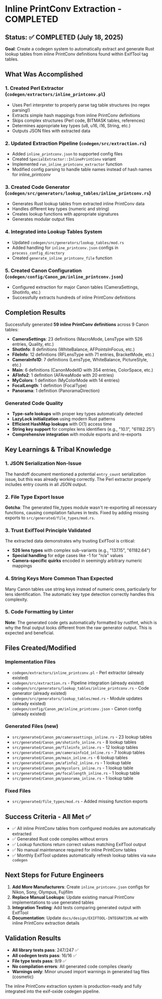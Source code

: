 # Inline PrintConv Extraction - COMPLETED

## Status: ✅ COMPLETED (July 18, 2025)

**Goal**: Create a codegen system to automatically extract and generate Rust lookup tables from inline PrintConv definitions found within ExifTool tag tables.

## What Was Accomplished

### 1. Created Perl Extractor (`codegen/extractors/inline_printconv.pl`)
- Uses Perl interpreter to properly parse tag table structures (no regex parsing!)
- Extracts simple hash mappings from inline PrintConv definitions
- Skips complex structures (Perl code, BITMASK tables, references)
- Determines appropriate key types (u8, u16, i16, String, etc.)
- Outputs JSON files with extracted data

### 2. Updated Extraction Pipeline (`codegen/src/extraction.rs`)
- Added `inline_printconv.json` to supported config files
- Created `SpecialExtractor::InlinePrintConv` variant
- Implemented `run_inline_printconv_extractor` function
- Modified config parsing to handle table names instead of hash names for inline_printconv

### 3. Created Code Generator (`codegen/src/generators/lookup_tables/inline_printconv.rs`)
- Generates Rust lookup tables from extracted inline PrintConv data
- Handles different key types (numeric and string)
- Creates lookup functions with appropriate signatures
- Generates modular output files

### 4. Integrated into Lookup Tables System
- Updated `codegen/src/generators/lookup_tables/mod.rs`
- Added handling for `inline_printconv.json` configs in `process_config_directory`
- Created `generate_inline_printconv_file` function

### 5. Created Canon Configuration (`codegen/config/Canon_pm/inline_printconv.json`)
- Configured extraction for major Canon tables (CameraSettings, ShotInfo, etc.)
- Successfully extracts hundreds of inline PrintConv definitions

## Completion Results

Successfully generated **59 inline PrintConv definitions** across 9 Canon tables:
- **CameraSettings**: 23 definitions (MacroMode, LensType with 526 entries, Quality, etc.)
- **ShotInfo**: 8 definitions (WhiteBalance, AFPointsInFocus, etc.)
- **FileInfo**: 12 definitions (RFLensType with 71 entries, BracketMode, etc.)
- **CameraInfo1D**: 7 definitions (LensType, WhiteBalance, PictureStyle, etc.)
- **Main**: 6 definitions (CanonModelID with 354 entries, ColorSpace, etc.)
- **AFInfo2**: 1 definition (AFAreaMode with 20 entries)
- **MyColors**: 1 definition (MyColorMode with 14 entries)
- **FocalLength**: 1 definition (FocalType)
- **Panorama**: 1 definition (PanoramaDirection)

### Generated Code Quality
- **Type-safe lookups** with proper key types automatically detected
- **LazyLock initialization** using modern Rust patterns
- **Efficient HashMap lookups** with O(1) access time
- **String key support** for complex lens identifiers (e.g., "10.1", "61182.25")
- **Comprehensive integration** with module exports and re-exports

## Key Learnings & Tribal Knowledge

### 1. JSON Serialization Non-Issue
The handoff document mentioned a potential `entry_count` serialization issue, but this was already working correctly. The Perl extractor properly includes entry counts in all JSON output.

### 2. File Type Export Issue
**Gotcha**: The generated file_types module wasn't re-exporting all necessary functions, causing compilation failures in tests. Fixed by adding missing exports to `src/generated/file_types/mod.rs`.

### 3. Trust ExifTool Principle Validated
The extracted data demonstrates why trusting ExifTool is critical:
- **526 lens types** with complex sub-variants (e.g., "137.15", "61182.64")
- **Special handling** for edge cases like -1 for "n/a" values
- **Camera-specific quirks** encoded in seemingly arbitrary numeric mappings

### 4. String Keys More Common Than Expected
Many Canon tables use string keys instead of numeric ones, particularly for lens identification. The automatic key type detection correctly handles this complexity.

### 5. Code Formatting by Linter
**Note**: The generated code gets automatically formatted by rustfmt, which is why the final output looks different from the raw generator output. This is expected and beneficial.

## Files Created/Modified

### Implementation Files
- `codegen/extractors/inline_printconv.pl` - Perl extractor (already existed)
- `codegen/src/extraction.rs` - Pipeline integration (already existed)
- `codegen/src/generators/lookup_tables/inline_printconv.rs` - Code generator (already existed)
- `codegen/src/generators/lookup_tables/mod.rs` - Module updates (already existed)
- `codegen/config/Canon_pm/inline_printconv.json` - Canon config (already existed)

### Generated Files (new)
- `src/generated/Canon_pm/camerasettings_inline.rs` - 23 lookup tables
- `src/generated/Canon_pm/shotinfo_inline.rs` - 8 lookup tables
- `src/generated/Canon_pm/fileinfo_inline.rs` - 12 lookup tables
- `src/generated/Canon_pm/camerainfo1d_inline.rs` - 7 lookup tables
- `src/generated/Canon_pm/main_inline.rs` - 6 lookup tables
- `src/generated/Canon_pm/afinfo2_inline.rs` - 1 lookup table
- `src/generated/Canon_pm/mycolors_inline.rs` - 1 lookup table
- `src/generated/Canon_pm/focallength_inline.rs` - 1 lookup table
- `src/generated/Canon_pm/panorama_inline.rs` - 1 lookup table

### Fixed Files
- `src/generated/file_types/mod.rs` - Added missing function exports

## Success Criteria - All Met ✅

- ✅ All inline PrintConv tables from configured modules are automatically extracted
- ✅ Generated Rust code compiles without errors
- ✅ Lookup functions return correct values matching ExifTool output
- ✅ No manual maintenance required for inline PrintConv tables
- ✅ Monthly ExifTool updates automatically refresh lookup tables via `make codegen`

## Next Steps for Future Engineers

1. **Add More Manufacturers**: Create `inline_printconv.json` configs for Nikon, Sony, Olympus, Fujifilm
2. **Replace Manual Lookups**: Update existing manual PrintConv implementations to use generated tables
3. **Integration Testing**: Add tests comparing generated output with ExifTool
4. **Documentation**: Update `docs/design/EXIFTOOL-INTEGRATION.md` with inline PrintConv extraction details

## Validation Results

- **All library tests pass**: 247/247 ✅
- **All codegen tests pass**: 16/16 ✅
- **File type tests pass**: 9/9 ✅
- **No compilation errors**: All generated code compiles cleanly
- **Warnings only**: Minor unused import warnings in generated tag files (cosmetic)

The inline PrintConv extraction system is production-ready and fully integrated into the exif-oxide codegen pipeline.